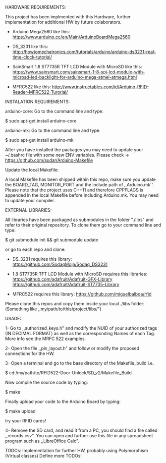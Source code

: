 HARDWARE REQUIREMENTS:

This project has been implmented with this Hardware, further implementation
for additional HW by future colaborators.

- Arduino Mega2560 like this:
          https://www.arduino.cc/en/Main/ArduinoBoardMega2560

- DS_3231 like this:
          http://howtomechatronics.com/tutorials/arduino/arduino-ds3231-real-time-clock-tutorial/

- SainSmart 1.8 ST7735R TFT LCD Module with MicroSD like this:
          https://www.sainsmart.com/sainsmart-1-8-spi-lcd-module-with-microsd-led-backlight-for-arduino-mega-atmel-atmega.html

- MFRC522 like this:
          http://www.instructables.com/id/Arduino-RFID-Reader-MFRC522-Turorial/

INSTALATION REQUIREMENTS:

arduino-core:
Go to the command line and type:

$ sudo apt-get install arduino-core

arduino-mk:
Go to the command line and type:

$ sudo apt-get install arduino-mk

After you have installed the packages you may need to update your ~/.bashrc file with some new ENV variables.
Please check -> https://github.com/sudar/Arduino-Makefile

Update the local Makefile:

A local Makefile has been shipped within this repo, make sure you update the BOARD_TAG, MONITOR_PORT and the include path of ,,Arduino.mk''.
Please note that the project uses C++11 and therefore CPPFLAGS is appended in the local Makefile before including Arduino.mk.
You may need to update your compiler.

EXTERNAL LIBRARIES:

All libraries have been packaged as submodules in the folder "./libs" and refer
to their original repository. To clone them go to your command line and type:

$ git submodule init && git submodule update

or go to each repo and clone:

- DS_3231 requires this library:
          https://github.com/SodaqMoja/Sodaq_DS3231

- 1.8 ST7735R TFT LCD Module with MicroSD requires this libraries:
          https://github.com/adafruit/Adafruit-GFX-Library
          https://github.com/adafruit/Adafruit-ST7735-Library

- MFRC522 requires this library:
          https://github.com/miguelbalboa/rfid

Please clone this repos and copy them inside your local ./libs folder:
(Something like ,,my/path/to/this/project/libs/")

USAGE:

1- Go to ,,authorized_keys.h" and modify the NUID of your authorized
tags (IN DECIMAL FORMAT) as well as the corresponding Names of each
Tag. More info see the MRFC 522 examples.

2- Open the file ,,pin_layout.h" and follow or modify the proposed
connections for the HW.

3- Open a terminal and go to the base directory of the Makefile_build i.e.

$ cd /my/path/to/RFID522-Door-Unlock/SD_v2/Makefile_Build

Now compile the source code by typing:

$ make

Finally upload your code to the Arduino Board by typing:

$ make upload

try your RFID cards!

4- Remove the SD card, and read it from a PC, you should find a file
called ,,records.csv". You can open and further use this file in any
spreadsheet program such as ,,LibreOffice Calc".

TODOs:
Implementation for further HW, probably using Polymorphism (Virtual classes)
Define more TODOs!
